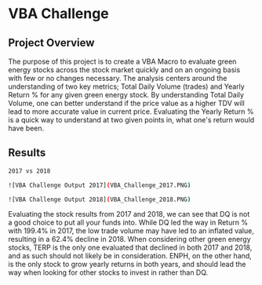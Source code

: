 # VBA Challenge 

## Project Overview
The purpose of this project is to create a VBA Macro to evaluate green energy stocks across the stock market quickly and on an ongoing basis with few or no changes necessary. The analysis centers around the understanding of two key metrics; Total Daily Volume (trades) and  Yearly Return % for any given green energy stock. By understanding Total Daily Volume, one can better understand if the price value as a higher TDV will lead to more accurate value in current price. Evaluating the Yearly Return % is a quick way to understand at two given points in, what one's return would have been.

## Results

```bash
2017 vs 2018

![VBA Challenge Output 2017](VBA_Challenge_2017.PNG)

![VBA Challenge Output 2018](VBA_Challenge_2018.PNG)
```
Evaluating the stock results from 2017 and 2018, we can see that DQ is not a good choice to put all your funds into. While DQ led the way in Return % with 199.4% in 2017, the low trade volume may have led to an inflated value, resulting in a 62.4% decline in 2018. When considering other green energy stocks, TERP is the only one evaluated that declined in both 2017 and 2018, and as such should not likely be in consideration. ENPH, on the other hand, is the only stock to grow yearly returns in both years, and should lead the way when looking for other stocks to invest in rather than DQ.
